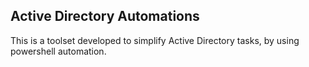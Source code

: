 Active Directory Automations
----------------------------

This is a toolset developed to simplify Active Directory tasks, by using powershell automation.


